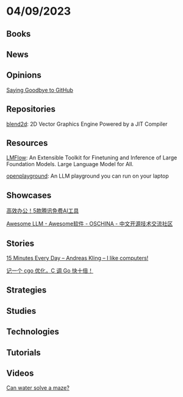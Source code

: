 # 04/09/2023

## Books

## News

## Opinions
[Saying Goodbye to GitHub](https://ersei.net/en/blog/bye-bye-github)

## Repositories
[blend2d](https://github.com/blend2d/blend2d): 2D Vector Graphics Engine Powered by a JIT Compiler

## Resources
[LMFlow](https://github.com/OptimalScale/LMFlow): An Extensible Toolkit for Finetuning and Inference of Large Foundation Models. Large Language Model for All.

[openplayground](https://github.com/nat/openplayground): An LLM playground you can run on your laptop

## Showcases
[高效办公！5款腾讯免费AI工具](https://mp.weixin.qq.com/s/K3PAKyAWcXkDi-pLvXFqBg)

[Awesome LLM - Awesome软件 - OSCHINA - 中文开源技术交流社区](https://www.oschina.net/project/awesome?columnId=51)

## Stories
[15 Minutes Every Day – Andreas Kling – I like computers!](https://awesomekling.github.io/15-minutes-every-day/)

[记一个 cgo 优化，C 调 Go 快十倍！](https://mp.weixin.qq.com/s/a3J-MDlrN-5DD6kDkDc_Og)

## Strategies

## Studies

## Technologies

## Tutorials

## Videos
[Can water solve a maze?](https://www.youtube.com/watch?v=81ebWToAnvA)
